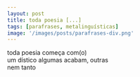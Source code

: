 ```yaml
---
layout: post
title: toda poesia [...]
tags: [parafrases, metalinguísticas]
image: '/images/posts/parafrases-div.png'
---
```

toda poesia começa com(o)<br>
um dístico algumas acabam, outras<br>
nem tanto
